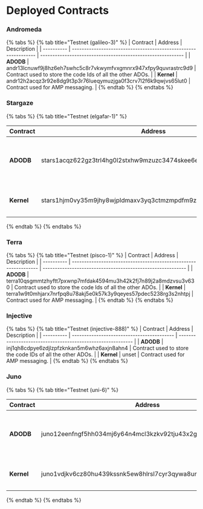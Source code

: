 # Deployed Contracts

### Andromeda

{% tabs %}
{% tab title="Testnet (galileo-3)" %}
| Contract   | Address                                                         | Description                                                 |
| ---------- | --------------------------------------------------------------- | ----------------------------------------------------------- |
| **ADODB**  | andr13lcnuwf9j8hz6eh7swhc5c8r7vkwymfvxgmnrx947xfpy9quvrastrc9d9 | Contract used to store the code Ids of all the other ADOs.  |
| **Kernel** | andr12h2acqz3r92e8dg9t3p3r76lueqymuzjga0f3crv7l2f6k9qwjvs65lut0 | Contract used for AMP messaging.                            |
{% endtab %}
{% endtabs %}

### Stargaze

{% tabs %}
{% tab title="Testnet (elgafar-1)" %}
<table><thead><tr><th width="208">Contract</th><th>Address</th><th>Description</th></tr></thead><tbody><tr><td><strong>ADODB</strong></td><td>stars1acqz622gz3trl4hg0l2stxhw9mzuzc3474skee6e8ryn3ydultjqc6n4dm</td><td>Contract used to store the code Ids of all the other ADOs. </td></tr><tr><td><strong>Kernel</strong></td><td>stars1hjm0vy35m9jhy8wjpldmaxv3yq3ctmzmpdfm9z0fscpv9zegpgqq5umjt0</td><td>Contract used for AMP messaging.</td></tr></tbody></table>
{% endtab %}
{% endtabs %}

### Terra

{% tabs %}
{% tab title="Testnet (pisco-1)" %}
| Contract   | Address                                                          | Description                                                 |
| ---------- | ---------------------------------------------------------------- | ----------------------------------------------------------- |
| **ADODB**  | terra10qsgmmtzhyftt7pxwnp7mfdak4594mu3h42k2fj7n89j2a8mdzvsu3v630 | Contract used to store the code Ids of all the other ADOs.  |
| **Kernel** | terra1w9t0mhjarx7nrfpq8u78akj5e0k57k3y9qeyes57pdec5238rg3s2nhtpj | Contract used for AMP messaging.                            |
{% endtab %}
{% endtabs %}

### Injective&#x20;

{% tabs %}
{% tab title="Testnet (injective-888)" %}
| Contract   | Address                                    | Description                                                 |
| ---------- | ------------------------------------------ | ----------------------------------------------------------- |
| **ADODB**  | inj1qh8cdpye6zdjlzpfzknkan5m6whz6axjn8ahn4 | Contract used to store the code IDs of all the other ADOs.  |
| **Kernel** | unset                                      | Contract used for AMP messaging.                            |
{% endtab %}
{% endtabs %}

### Juno

{% tabs %}
{% tab title="Testnet (uni-6)" %}


| Contract   | Address                                                         | Description                                                 |
| ---------- | --------------------------------------------------------------- | ----------------------------------------------------------- |
| **ADODB**  | juno12eenfngf5hh034mj6y64n4mcl3kzkv92tju43x2gyrp486xf4jrstk8s8l | Contract used to store the code IDs of all the other ADOs.  |
| **Kernel** | juno1vdjkv6cz80hu439kssnk5ew8hlrsl7cyr3qywa8unf9p6rczr4rsac90za | Contract used for AMP messaging.                            |
{% endtab %}
{% endtabs %}
